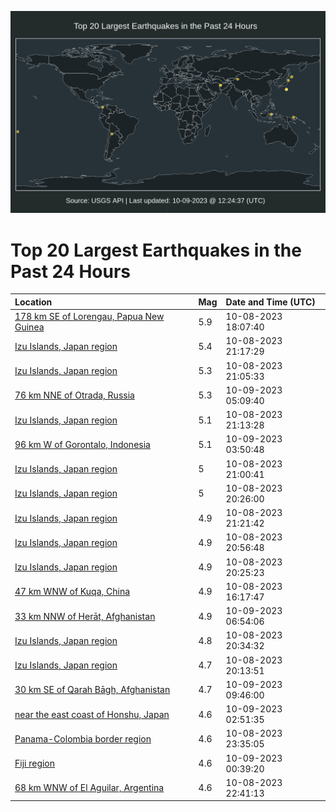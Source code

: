 ![Map](./map.png)

# Top 20 Largest Earthquakes in the Past 24 Hours

| Location | Mag | Date and Time (UTC) |
|:---|:---|:---|
| [178 km SE of Lorengau, Papua New Guinea](https://earthquake.usgs.gov/earthquakes/eventpage/us6000le27) | 5.9 | 10-08-2023 18:07:40 |
| [Izu Islands, Japan region](https://earthquake.usgs.gov/earthquakes/eventpage/us6000le3k) | 5.4 | 10-08-2023 21:17:29 |
| [Izu Islands, Japan region](https://earthquake.usgs.gov/earthquakes/eventpage/us6000le2y) | 5.3 | 10-08-2023 21:05:33 |
| [76 km NNE of Otrada, Russia](https://earthquake.usgs.gov/earthquakes/eventpage/us6000le6f) | 5.3 | 10-09-2023 05:09:40 |
| [Izu Islands, Japan region](https://earthquake.usgs.gov/earthquakes/eventpage/us6000le3r) | 5.1 | 10-08-2023 21:13:28 |
| [96 km W of Gorontalo, Indonesia](https://earthquake.usgs.gov/earthquakes/eventpage/us6000le5w) | 5.1 | 10-09-2023 03:50:48 |
| [Izu Islands, Japan region](https://earthquake.usgs.gov/earthquakes/eventpage/us6000le3e) | 5 | 10-08-2023 21:00:41 |
| [Izu Islands, Japan region](https://earthquake.usgs.gov/earthquakes/eventpage/at00s288rc) | 5 | 10-08-2023 20:26:00 |
| [Izu Islands, Japan region](https://earthquake.usgs.gov/earthquakes/eventpage/us6000le3x) | 4.9 | 10-08-2023 21:21:42 |
| [Izu Islands, Japan region](https://earthquake.usgs.gov/earthquakes/eventpage/us6000le3u) | 4.9 | 10-08-2023 20:56:48 |
| [Izu Islands, Japan region](https://earthquake.usgs.gov/earthquakes/eventpage/us6000le2t) | 4.9 | 10-08-2023 20:25:23 |
| [47 km WNW of Kuqa, China](https://earthquake.usgs.gov/earthquakes/eventpage/us6000le1y) | 4.9 | 10-08-2023 16:17:47 |
| [33 km NNW of Herāt, Afghanistan](https://earthquake.usgs.gov/earthquakes/eventpage/us6000le6y) | 4.9 | 10-09-2023 06:54:06 |
| [Izu Islands, Japan region](https://earthquake.usgs.gov/earthquakes/eventpage/us6000le3i) | 4.8 | 10-08-2023 20:34:32 |
| [Izu Islands, Japan region](https://earthquake.usgs.gov/earthquakes/eventpage/us6000le2p) | 4.7 | 10-08-2023 20:13:51 |
| [30 km SE of Qarah Bāgh, Afghanistan](https://earthquake.usgs.gov/earthquakes/eventpage/us6000le7q) | 4.7 | 10-09-2023 09:46:00 |
| [near the east coast of Honshu, Japan](https://earthquake.usgs.gov/earthquakes/eventpage/us6000le5d) | 4.6 | 10-09-2023 02:51:35 |
| [Panama-Colombia border region](https://earthquake.usgs.gov/earthquakes/eventpage/us6000le4f) | 4.6 | 10-08-2023 23:35:05 |
| [Fiji region](https://earthquake.usgs.gov/earthquakes/eventpage/us6000le4q) | 4.6 | 10-09-2023 00:39:20 |
| [68 km WNW of El Aguilar, Argentina](https://earthquake.usgs.gov/earthquakes/eventpage/us6000le44) | 4.6 | 10-08-2023 22:41:13 |
